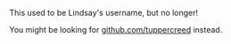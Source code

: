 <!--
- 👋 Hi, I’m @confodere
- 👀 I’m interested in ...
- 🌱 I’m currently learning ...
- 💞️ I’m looking to collaborate on ...
- 📫 How to reach me ...
--->

<!---
confodere/confodere is a ✨ special ✨ repository because its `README.md` (this file) appears on your GitHub profile.
You can click the Preview link to take a look at your changes.
--->

This used to be Lindsay's username, but no longer!

You might be looking for [github.com/tuppercreed](https://github.com/tuppercreed/) instead.
